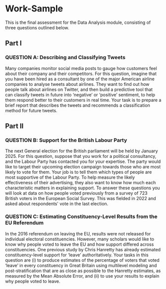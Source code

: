 # Work-Sample
This is the final assessment for the Data Analysis module, consisting of three questions outlined below.

## Part I 
### QUESTION A: Describing and Classifying Tweets
Many companies monitor social media posts to gauge how customers feel about their company and their competitors. For this question, imagine that you have been hired as a consultant by one of the major American airline companies to analyse tweets about airlines. They want to find out how people talk about airlines on Twitter, and then build a predictive tool that can classify tweets in future into ‘negative’ or ‘positive’ sentiment, to help them respond better to their customers in real time. Your task is to prepare a brief report that describes the tweets and recommends a classification method for future tweets.

## Part II
### QUESTION B: Support for the British Labour Party
The next General election for the British parliament will be held by January 2025. For this question, suppose that you work for a political consultancy, and the Labour Party has contacted you for your expertise. The party would like to target their upcoming election campaign towards those who are most likely to vote for them. Your job is to tell them which types of people are most supportive of the Labour Party. To help measure the likely effectiveness of their advertising, they also want to know how much each characteristic matters in explaining support. To answer these questions you will look at data on how people voted previously from a survey of 723 British voters in the European Social Survey. This was fielded in 2022 and asked about respondents' vote in the last election.

### QUESTION C: Estimating Constituency-Level Results from the EU Referendum
In the 2016 referendum on leaving the EU, results were not released for individual electoral constituencies. However, many scholars would like to know why people voted to leave the EU and how support differed across constituencies. One previous study by Chris Hanretty has already estimated constituency-level support for ‘leave’ authoritatively. Your tasks in this question are (i) to produce estimates of the percentage of voters that voted ‘leave’ in every constituency in Great Britain using multilevel modeling and post-stratification that are as close as possible to the Hanretty estimates, as measured by the Mean Absolute Error, and (ii) to use your results to explain why people voted to leave.
